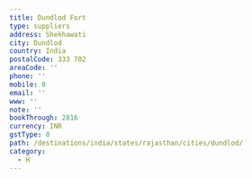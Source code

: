 ```yaml
---
title: Dundlod Fort
type: suppliers
address: Shekhawati
city: Dundlod
country: India
postalCode: 333 702
areaCode: ''
phone: ''
mobile: 0
email: ''
www: ''
note: ''
bookThrough: 2816
currency: INR
gstType: 0
path: /destinations/india/states/rajasthan/cities/dundlod/
category:
  - H
---
```


